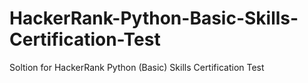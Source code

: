 # HackerRank-Python-Basic-Skills-Certification-Test
Soltion for HackerRank Python (Basic) Skills Certification Test
